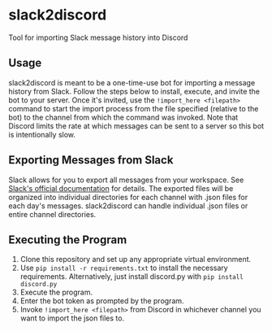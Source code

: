 # slack2discord
Tool for importing Slack message history into Discord

## Usage
slack2discord is meant to be a one-time-use bot for importing a message history from Slack. Follow the steps below to install, execute, and invite the bot to your server. Once it's invited, use the ``!import_here <filepath>`` command to start the import process from the file specified (relative to the bot) to the channel from which the command was invoked. Note that Discord limits the rate at which messages can be sent to a server so this bot is intentionally slow.

## Exporting Messages from Slack
Slack allows for you to export all messages from your workspace. See [Slack's official documentation](https://slack.com/help/articles/201658943-Export-your-workspace-data) for details. The exported files will be organized into individual directories for each channel with .json files for each day's messages. slack2discord can handle individual .json files or entire channel directories.

## Executing the Program
1. Clone this repository and set up any appropriate virtual environment.
1. Use ``pip install -r requirements.txt`` to install the necessary requirements. Alternatively, just install discord.py with ``pip install discord.py``
1. Execute the program.
1. Enter the bot token as prompted by the program.
1. Invoke ``!import_here <filepath>`` from Discord in whichever channel you want to import the json files to.